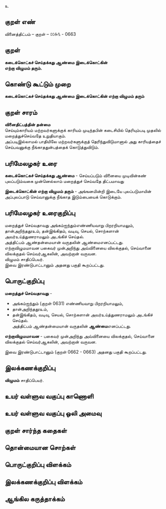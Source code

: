உ

## குறள் எண் 

வினைத்திட்பம்  – குறள் – ௦௦௬௩ - 0663  

## குறள் 

**கடைக்கொட்கச் செய்தக்கது ஆண்மை இடைக்கொட்கின்  
எற்றா விழுமம் தரும்.**  

## கொண்டு கூட்டும் முறை

**கடைக்கொட்கச் செய்தக்கது ஆண்மை இடைக்கொட்கின் எற்றா விழுமம் தரும்**

## குறள் சாரம் 

**வினைதிட்பத்தின் தன்மை**  
செய்யும்காரியம் மற்றவர்களுக்குக் காரியம் முடிந்தபின் கடைசியில் தெரியும்படி முதலில் மறைத்துச்செய்வதே உறுதியாகும்.  
அப்படிஇல்லாமல் பாதியிலே மற்றவர்களுக்குத் தெரிந்துவிடுமானால் அது காரியத்தைச் செய்பவனுக்கு நீங்காததுன்பத்தைக் கொடுத்துவிடும்.  

## பரிமேலழகர் உரை

**கடைக்கொட்கச் செய்தக்கது ஆண்மை** - செய்யப்படும் வினையை முடிவின்கண் புலப்படும்வகை முன்னெல்லாம் மறைத்துச் செய்வதே திட்பமாவது  

**இடைக்கொட்கின் எற்றா விழுமம் தரும்** - அங்ஙனமின்றி இடையே புலப்படுமாயின் அப்புலப்பாடு செய்வானுக்கு நீங்காத இடும்பையைக் கொடுக்கும்.  

## பரிமேலழகர் உரைகுறிப்பு   

மறைத்துச் செய்வதாவது அங்கம்ஐந்தும்எண்ணியவாறு பிறரறியாமலும், தான்அறிந்ததூஉம், தன்இங்கிதம், வடிவு, செயல், சொற்களான் அவர்உய்த்துணராமலும் அடங்கிச் செய்தல்.   
அத்திட்பம் ஆண்தன்மையான் வருதலின் ஆண்மைஎனப்பட்டது.  
எற்றாவிழுமமாவன பகைவர் முன்அறிந்து அவ்வினையை விலக்குதல், செய்வானை விலக்குதல் செய்வர்ஆகலின், அவற்றான் வருவன.  
விழுமம் சாதிப்பெயர்.  
இவை இரண்டுபாட்டானும் அதனது பகுதி கூறப்பட்டது.   

## பொருட்குறிப்பு 

**மறைத்துச் செய்வதாவது** -  
* அங்கம்ஐந்தும் (குறள் 0631) எண்ணியவாறு பிறரறியாமலும்,  
* தான்அறிந்ததூஉம்,  
* தன்இங்கிதம், வடிவு, செயல், சொற்களான் அவர்உய்த்துணராமலும் அடங்கிச் செய்தல்.   
அத்திட்பம் ஆண்தன்மையான் வருதலின் **ஆண்மை**எனப்பட்டது.  

**எற்றாவிழுமமாவன** - பகைவர் முன்அறிந்து அவ்வினையை விலக்குதல், செய்வானை விலக்குதல் செய்வர்ஆகலின், அவற்றான் வருவன.  

இவை இரண்டுபாட்டானும் (குறள் 0662 - 0663) அதனது பகுதி கூறப்பட்டது.   

## இலக்கணக்குறிப்பு  

**விழுமம்** சாதிப்பெயர்.   

## உயர் வள்ளுவ வகுப்பு காணொளி


## உயர் வள்ளுவ வகுப்பு ஒலி அமைவு 

 
## குறள் சார்ந்த கதைகள் 


## தொன்மையான சொற்கள்


## பொருட்குறிப்பு விளக்கம்


## இலக்கணக்குறிப்பு விளக்கம்


## ஆங்கில கருத்தாக்கம் 



